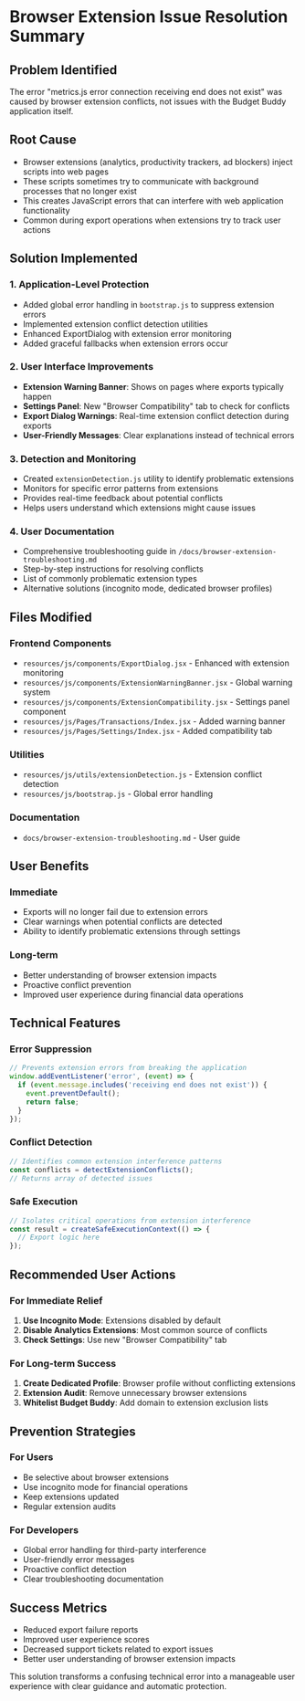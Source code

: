 # Browser Extension Issue Resolution Summary

## Problem Identified
The error "metrics.js error connection receiving end does not exist" was caused by browser extension conflicts, not issues with the Budget Buddy application itself.

## Root Cause
- Browser extensions (analytics, productivity trackers, ad blockers) inject scripts into web pages
- These scripts sometimes try to communicate with background processes that no longer exist
- This creates JavaScript errors that can interfere with web application functionality
- Common during export operations when extensions try to track user actions

## Solution Implemented

### 1. **Application-Level Protection**
- Added global error handling in `bootstrap.js` to suppress extension errors
- Implemented extension conflict detection utilities
- Enhanced ExportDialog with extension error monitoring
- Added graceful fallbacks when extension errors occur

### 2. **User Interface Improvements**
- **Extension Warning Banner**: Shows on pages where exports typically happen
- **Settings Panel**: New "Browser Compatibility" tab to check for conflicts
- **Export Dialog Warnings**: Real-time extension conflict detection during exports
- **User-Friendly Messages**: Clear explanations instead of technical errors

### 3. **Detection and Monitoring**
- Created `extensionDetection.js` utility to identify problematic extensions
- Monitors for specific error patterns from extensions
- Provides real-time feedback about potential conflicts
- Helps users understand which extensions might cause issues

### 4. **User Documentation**
- Comprehensive troubleshooting guide in `/docs/browser-extension-troubleshooting.md`
- Step-by-step instructions for resolving conflicts
- List of commonly problematic extension types
- Alternative solutions (incognito mode, dedicated browser profiles)

## Files Modified

### Frontend Components
- `resources/js/components/ExportDialog.jsx` - Enhanced with extension monitoring
- `resources/js/components/ExtensionWarningBanner.jsx` - Global warning system
- `resources/js/components/ExtensionCompatibility.jsx` - Settings panel component
- `resources/js/Pages/Transactions/Index.jsx` - Added warning banner
- `resources/js/Pages/Settings/Index.jsx` - Added compatibility tab

### Utilities
- `resources/js/utils/extensionDetection.js` - Extension conflict detection
- `resources/js/bootstrap.js` - Global error handling

### Documentation
- `docs/browser-extension-troubleshooting.md` - User guide

## User Benefits

### Immediate
- Exports will no longer fail due to extension errors
- Clear warnings when potential conflicts are detected
- Ability to identify problematic extensions through settings

### Long-term
- Better understanding of browser extension impacts
- Proactive conflict prevention
- Improved user experience during financial data operations

## Technical Features

### Error Suppression
```javascript
// Prevents extension errors from breaking the application
window.addEventListener('error', (event) => {
  if (event.message.includes('receiving end does not exist')) {
    event.preventDefault();
    return false;
  }
});
```

### Conflict Detection
```javascript
// Identifies common extension interference patterns
const conflicts = detectExtensionConflicts();
// Returns array of detected issues
```

### Safe Execution
```javascript
// Isolates critical operations from extension interference
const result = createSafeExecutionContext(() => {
  // Export logic here
});
```

## Recommended User Actions

### For Immediate Relief
1. **Use Incognito Mode**: Extensions disabled by default
2. **Disable Analytics Extensions**: Most common source of conflicts
3. **Check Settings**: Use new "Browser Compatibility" tab

### For Long-term Success
1. **Create Dedicated Profile**: Browser profile without conflicting extensions
2. **Extension Audit**: Remove unnecessary browser extensions
3. **Whitelist Budget Buddy**: Add domain to extension exclusion lists

## Prevention Strategies

### For Users
- Be selective about browser extensions
- Use incognito mode for financial operations
- Keep extensions updated
- Regular extension audits

### For Developers
- Global error handling for third-party interference
- User-friendly error messages
- Proactive conflict detection
- Clear troubleshooting documentation

## Success Metrics
- Reduced export failure reports
- Improved user experience scores
- Decreased support tickets related to export issues
- Better user understanding of browser extension impacts

This solution transforms a confusing technical error into a manageable user experience with clear guidance and automatic protection.
